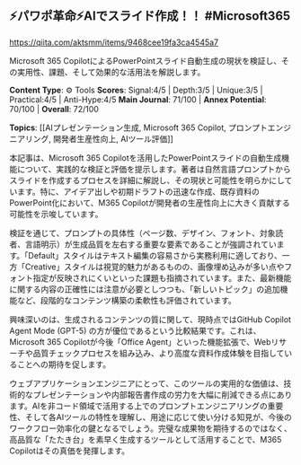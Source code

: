 ## ⚡パワポ革命⚡AIでスライド作成！！ #Microsoft365

https://qiita.com/aktsmm/items/9468cee19fa3ca4545a7

Microsoft 365 CopilotによるPowerPointスライド自動生成の現状を検証し、その実用性、課題、そして効果的な活用法を解説します。

**Content Type**: ⚙️ Tools
**Scores**: Signal:4/5 | Depth:3/5 | Unique:3/5 | Practical:4/5 | Anti-Hype:4/5
**Main Journal**: 71/100 | **Annex Potential**: 70/100 | **Overall**: 72/100

**Topics**: [[AIプレゼンテーション生成, Microsoft 365 Copilot, プロンプトエンジニアリング, 開発者生産性向上, AIツール評価]]

本記事は、Microsoft 365 Copilotを活用したPowerPointスライドの自動生成機能について、実践的な検証と評価を提示します。著者は自然言語プロンプトからスライドを作成するプロセスを詳細に解説し、その現状と可能性を明らかにしています。特に、アイデア出しや初期ドラフトの迅速な作成、既存資料のPowerPoint化において、M365 Copilotが開発者の生産性向上に大きく貢献する可能性を示唆しています。

検証を通じて、プロンプトの具体性（ページ数、デザイン、フォント、対象読者、言語明示）が生成品質を左右する重要な要素であることが強調されています。「Default」スタイルはテキスト編集の容易さから実務利用に適しており、一方「Creative」スタイルは視覚的魅力があるものの、画像埋め込みが多い点やフォント指定が反映されにくいといった課題も指摘されています。また、最新機能に関する内容の正確性には注意が必要としつつも、「新しいトピック」の追加機能など、段階的なコンテンツ構築の柔軟性も評価されています。

興味深いのは、生成されるコンテンツの質に関して、現時点ではGitHub Copilot Agent Mode (GPT-5) の方が優位であるという比較結果です。これは、Microsoft 365 Copilotが今後「Office Agent」といった機能拡張で、Webリサーチや品質チェックプロセスを組み込み、より高度な資料作成体験を目指していることへの期待を促します。

ウェブアプリケーションエンジニアにとって、このツールの実用的な価値は、技術的なプレゼンテーションや内部報告書作成の労力を大幅に削減できる点にあります。AIを非コード領域で活用する上でのプロンプトエンジニアリングの重要性、そして各AIツールの特性を理解し、用途に応じて使い分ける知見が、今後のワークフロー効率化の鍵となるでしょう。完璧な成果物を期待するのではなく、高品質な「たたき台」を素早く生成するツールとして活用することで、M365 Copilotはその真価を発揮します。